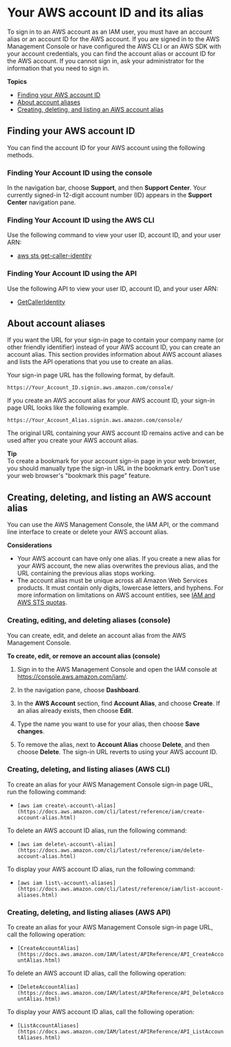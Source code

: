 # Your AWS account ID and its alias<a name="console_account-alias"></a>

To sign in to an AWS account as an IAM user, you must have an account alias or an account ID for the AWS account\. If you are signed in to the AWS Management Console or have configured the AWS CLI or an AWS SDK with your account credentials, you can find the account alias or account ID for the AWS account\. If you cannot sign in, ask your administrator for the information that you need to sign in\.

**Topics**
+ [Finding your AWS account ID](#FindingYourAWSId)
+ [About account aliases](#AboutAccountAlias)
+ [Creating, deleting, and listing an AWS account alias](#CreateAccountAlias)

## Finding your AWS account ID<a name="FindingYourAWSId"></a>

You can find the account ID for your AWS account using the following methods\.

### Finding Your Account ID using the console<a name="FindId_Console"></a>

 In the navigation bar, choose **Support**, and then **Support Center**\. Your currently signed\-in 12\-digit account number \(ID\) appears in the **Support Center** navigation pane\. 

### Finding Your Account ID using the AWS CLI<a name="FindId_CLI"></a>

Use the following command to view your user ID, account ID, and your user ARN:
+ [aws sts get\-caller\-identity](https://docs.aws.amazon.com/cli/latest/reference/sts/get-caller-identity.html)

### Finding Your Account ID using the API<a name="FindId_API"></a>

Use the following API to view your user ID, account ID, and your user ARN:
+ [GetCallerIdentity](https://docs.aws.amazon.com/STS/latest/APIReference/API_GetCallerIdentity.html) 

## About account aliases<a name="AboutAccountAlias"></a>

If you want the URL for your sign\-in page to contain your company name \(or other friendly identifier\) instead of your AWS account ID, you can create an account alias\. This section provides information about AWS account aliases and lists the API operations that you use to create an alias\.

Your sign\-in page URL has the following format, by default\.

```
https://Your_Account_ID.signin.aws.amazon.com/console/
```

If you create an AWS account alias for your AWS account ID, your sign\-in page URL looks like the following example\.

```
https://Your_Account_Alias.signin.aws.amazon.com/console/
```

The original URL containing your AWS account ID remains active and can be used after you create your AWS account alias\.

**Tip**  
To create a bookmark for your account sign\-in page in your web browser, you should manually type the sign\-in URL in the bookmark entry\. Don't use your web browser's "bookmark this page" feature\.

## Creating, deleting, and listing an AWS account alias<a name="CreateAccountAlias"></a>

You can use the AWS Management Console, the IAM API, or the command line interface to create or delete your AWS account alias\.

**Considerations**
+ Your AWS account can have only one alias\. If you create a new alias for your AWS account, the new alias overwrites the previous alias, and the URL containing the previous alias stops working\.
+ The account alias must be unique across all Amazon Web Services products\. It must contain only digits, lowercase letters, and hyphens\. For more information on limitations on AWS account entities, see [IAM and AWS STS quotas](reference_iam-quotas.md)\.

### Creating, editing, and deleting aliases \(console\)<a name="CreateAlias_Console"></a>

You can create, edit, and delete an account alias from the AWS Management Console\.

**To create, edit, or remove an account alias \(console\)**

1. Sign in to the AWS Management Console and open the IAM console at [https://console\.aws\.amazon\.com/iam/](https://console.aws.amazon.com/iam/)\.

1. In the navigation pane, choose **Dashboard**\.

1. In the **AWS Account** section, find **Account Alias**, and choose **Create**\. If an alias already exists, then choose **Edit**\.

1. Type the name you want to use for your alias, then choose **Save changes**\.

1. To remove the alias, next to **Account Alias** choose **Delete**, and then choose **Delete**\. The sign\-in URL reverts to using your AWS account ID\.

### Creating, deleting, and listing aliases \(AWS CLI\)<a name="CreateAlias_APICLI"></a>

To create an alias for your AWS Management Console sign\-in page URL, run the following command:
+ `[aws iam create\-account\-alias](https://docs.aws.amazon.com/cli/latest/reference/iam/create-account-alias.html)`

To delete an AWS account ID alias, run the following command:
+ `[aws iam delete\-account\-alias](https://docs.aws.amazon.com/cli/latest/reference/iam/delete-account-alias.html)`

To display your AWS account ID alias, run the following command: 
+ `[aws iam list\-account\-aliases](https://docs.aws.amazon.com/cli/latest/reference/iam/list-account-aliases.html)`

### Creating, deleting, and listing aliases \(AWS API\)<a name="CreateAlias_API"></a>

To create an alias for your AWS Management Console sign\-in page URL, call the following operation:
+ `[CreateAccountAlias](https://docs.aws.amazon.com/IAM/latest/APIReference/API_CreateAccountAlias.html)` 

To delete an AWS account ID alias, call the following operation:
+ `[DeleteAccountAlias](https://docs.aws.amazon.com/IAM/latest/APIReference/API_DeleteAccountAlias.html)` 

To display your AWS account ID alias, call the following operation:
+ `[ListAccountAliases](https://docs.aws.amazon.com/IAM/latest/APIReference/API_ListAccountAliases.html)` 